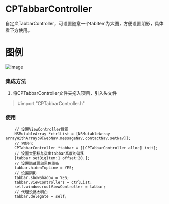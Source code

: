 # CPTabbarController
自定义TabbarController，可设置随意一个tabItem为大图，方便设置阴影，具体看下方使用。

# 图例
![image](https://github.com/Bo-Po/Tool/edit/master/Base/CPTabbarController/tabbar.png)
### 集成方法
   1. 将CPTabbarController文件夹拖入项目，引入头文件 
   > #import "CPTabbarController.h"

### 使用
``` 
    // 设置ViewController数组
    NSMutableArray *ctrlList = [NSMutableArray arrayWithArray:@[webNav,messageNav,contactNav,setNav]];
    // 初始化
    CPTabbarController *tabbar = [[CPTabbarController alloc] init];
    // 设置大图标与突出tabbar高度的偏移
    [tabbar setBigItem:1 offset:20.];
    // 设置隐藏顶部黑色线条
    tabbar.hidenTopLine = YES;
    // 设置阴影
    tabbar.showShadow = YES;
    tabbar.viewControllers = ctrlList;
    self.window.rootViewController = tabbar;
    // 代理没搞太明白
    tabbar.delegate = self;
  ```
